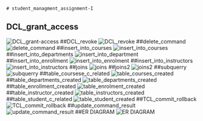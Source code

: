                                                                               # student_managment_assignment-I

  ## DCL_grant_access
 ![DCL_grant-access](https://github.com/user-attachments/assets/28cc2469-dc63-4edb-8a8e-be0240d3b00d)
 ##DCL_revoke
![DCL_revoke](https://github.com/user-attachments/assets/ecab14e7-0430-4964-b1df-aa2b7a7d7025)
##delete_command
![delete_command](https://github.com/user-attachments/assets/9509f679-6b7d-4730-936e-3af4a9b2ee31)
##insert_into_courses
![insert_into_courses](https://github.com/user-attachments/assets/12f2a35f-d73c-42a1-a2ea-5a11de4ac1c5)
##insert_into_departments
![insert_into_department](https://github.com/user-attachments/assets/721a3a91-6864-4145-884d-355e19bf306f)
##insert_into_enrollment
![insert_into_enrolment](https://github.com/user-attachments/assets/8ce7a177-ae38-4ca5-bad2-c1c03ef24c82)
##insert_into_instructors
![insert_into_instructors](https://github.com/user-attachments/assets/47b46412-a1b3-41c0-aa18-0b3e4615b6b4)
##joins
![joins](https://github.com/user-attachments/assets/e78f1d0e-9aa9-455c-b935-8317dbc6b25b)
##joins2
![joins2](https://github.com/user-attachments/assets/baa236ad-2ae2-474c-a7ca-de19a3cd64a1)
##subquerry
![subquerry](https://github.com/user-attachments/assets/3740c644-a5fd-481b-a164-aeb038da3f87)
##table_coursese_c_related
![table_courses_created](https://github.com/user-attachments/assets/8b7e050e-5126-4349-8429-d64e4ff9589d)
##table_departments_created
![table_departments_created](https://github.com/user-attachments/assets/60e052b4-6ac0-44f1-b004-c00547d0bc20)
##table_enrollment_created
![table_enrolment_created](https://github.com/user-attachments/assets/a454e5a2-77b4-4c80-976a-c5b91c95f120)
##table_instructor_created
![table_instructors_created](https://github.com/user-attachments/assets/4ed9c018-f5ea-4753-8f7a-b7bd251b1225)
##table_student_c_related
![table_student_created](https://github.com/user-attachments/assets/942c670a-2e73-43d0-8594-40474f79673c)
##TCL_commit_rollback
![TCL_commit_rollback](https://github.com/user-attachments/assets/c9d62a0e-a763-498a-a167-7f15c2d81596)
##update_command_result
![update_command_result](https://github.com/user-attachments/assets/74178e36-cdcc-42c6-947a-bb8c7dec5967)
##ER DIAGRAM
![ER DIAGRAM](https://github.com/user-attachments/assets/e4ef2270-c6b6-4d99-ab9d-3553e47d0f10)



